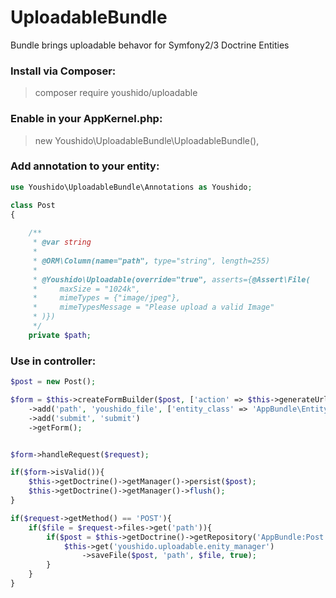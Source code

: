 # UploadableBundle
Bundle brings uploadable behavor for Symfony2/3 Doctrine Entities


### Install via Composer:
> composer require youshido/uploadable

### Enable in your AppKernel.php:

> new Youshido\UploadableBundle\UploadableBundle(),

### Add annotation to your entity:

``` php
use Youshido\UploadableBundle\Annotations as Youshido;

class Post
{
    
    /**
     * @var string
     *
     * @ORM\Column(name="path", type="string", length=255)
     *
     * @Youshido\Uploadable(override="true", asserts={@Assert\File(
     *     maxSize = "1024k",
     *     mimeTypes = {"image/jpeg"},
     *     mimeTypesMessage = "Please upload a valid Image"
     * )})
     */
    private $path;
```

### Use in controller:

``` php
$post = new Post();

$form = $this->createFormBuilder($post, ['action' => $this->generateUrl('example1')])
    ->add('path', 'youshido_file', ['entity_class' => 'AppBundle\Entity\Post'])
    ->add('submit', 'submit')
    ->getForm();


$form->handleRequest($request);

if($form->isValid()){
    $this->getDoctrine()->getManager()->persist($post);
    $this->getDoctrine()->getManager()->flush();
}
```

``` php
if($request->getMethod() == 'POST'){
    if($file = $request->files->get('path')){
        if($post = $this->getDoctrine()->getRepository('AppBundle:Post')->find($id)){
            $this->get('youshido.uploadable.enity_manager')
                ->saveFile($post, 'path', $file, true);
        }
    }
}
```
